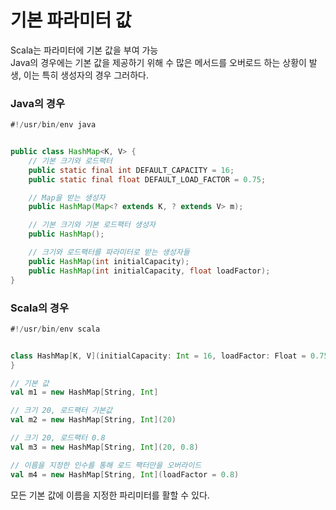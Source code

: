 # 기본 파라미터 값

Scala는 파라미터에 기본 값을 부여 가능  
Java의 경우에는 기본 값을 제공하기 위해 수 많은 메서드를 오버로드 하는 상황이 발생, 이는 특히 생성자의 경우 그러하다.

### Java의 경우
```java
#!/usr/bin/env java


public class HashMap<K, V> {
    // 기본 크기와 로드팩터
    public static final int DEFAULT_CAPACITY = 16;
    public static final float DEFAULT_LOAD_FACTOR = 0.75;

    // Map을 받는 생성자
    public HashMap(Map<? extends K, ? extends V> m);

    // 기본 크기와 기본 로드팩터 생성자
    public HashMap();

    // 크기와 로드팩터를 파라미터로 받는 생성자들
    public HashMap(int initialCapacity);
    public HashMap(int initialCapacity, float loadFactor);
}
```

### Scala의 경우
```scala
#!/usr/bin/env scala


class HashMap[K, V](initialCapacity: Int = 16, loadFactor: Float = 0.75) {
}

// 기본 값
val m1 = new HashMap[String, Int]

// 크기 20, 로드팩터 기본값
val m2 = new HashMap[String, Int](20)

// 크기 20, 로드팩터 0.8
val m3 = new HashMap[String, Int](20, 0.8)

// 이름을 지정한 인수를 통해 로드 팩터만을 오버라이드
val m4 = new HashMap[String, Int](loadFactor = 0.8)
```

모든 기본 값에 이름을 지정한 파리미터를 활할 수 있다.
